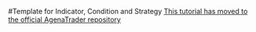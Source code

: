 #Template for Indicator, Condition and Strategy
[This tutorial has moved to the official AgenaTrader repository](https://agenatrader.github.io/Tutorials/)
